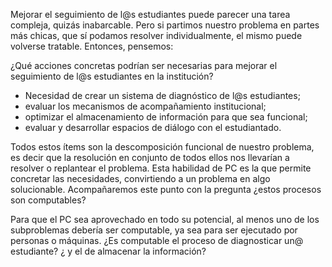 Mejorar el seguimiento de l@s estudiantes puede parecer una tarea compleja, quizás inabarcable. Pero si partimos nuestro problema en partes más chicas, que sí podamos resolver individualmente, el mismo puede volverse tratable. Entonces, pensemos: 

¿Qué acciones concretas podrían ser necesarias para mejorar el seguimiento de l@s estudiantes en la institución?  

* Necesidad de crear un sistema de diagnóstico de l@s estudiantes;
* evaluar los mecanismos de acompañamiento institucional;
* optimizar el almacenamiento de información para que sea funcional;
* evaluar y desarrollar espacios de diálogo con el estudiantado.

Todos estos ítems son la descomposición funcional de nuestro problema, es decir que la resolución en conjunto de todos ellos nos llevarían a resolver o replantear el problema. Esta habilidad de PC es la que permite concretar las necesidades, convirtiendo a un problema en algo solucionable. Acompañaremos este punto con la pregunta ¿estos procesos son computables?  

Para que el PC sea aprovechado en todo su potencial, al menos uno de los subproblemas debería ser computable, ya sea para ser ejecutado por personas o máquinas.  ¿Es computable el proceso de diagnosticar un@ estudiante? ¿ y el de almacenar la información?

